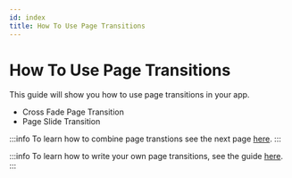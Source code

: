 ```yaml
---
id: index
title: How To Use Page Transitions
---
```



# How To Use Page Transitions

This guide will show you how to use page transitions in your app.

* Cross Fade Page Transition
* Page Slide Transition

:::info
To learn how to combine page transtions see the next page [here](page-transition-combinations.md).
:::

:::info
To learn how to write your own page transitions, see the guide [here](../how-to-create-a-custom-page-transition.md).
:::

###
